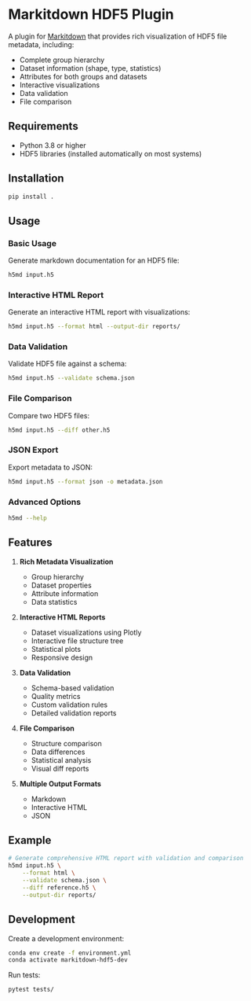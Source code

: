 # Markitdown HDF5 Plugin

A plugin for [Markitdown](https://github.com/microsoft/markitdown/) that provides rich visualization of HDF5 file metadata, including:
- Complete group hierarchy
- Dataset information (shape, type, statistics)
- Attributes for both groups and datasets
- Interactive visualizations
- Data validation
- File comparison

## Requirements

- Python 3.8 or higher
- HDF5 libraries (installed automatically on most systems)

## Installation

```bash
pip install .
```

## Usage

### Basic Usage

Generate markdown documentation for an HDF5 file:
```bash
h5md input.h5
```

### Interactive HTML Report

Generate an interactive HTML report with visualizations:
```bash
h5md input.h5 --format html --output-dir reports/
```

### Data Validation

Validate HDF5 file against a schema:
```bash
h5md input.h5 --validate schema.json
```

### File Comparison

Compare two HDF5 files:
```bash
h5md input.h5 --diff other.h5
```

### JSON Export

Export metadata to JSON:
```bash
h5md input.h5 --format json -o metadata.json
```

### Advanced Options

```bash
h5md --help
```

## Features

1. **Rich Metadata Visualization**
   - Group hierarchy
   - Dataset properties
   - Attribute information
   - Data statistics

2. **Interactive HTML Reports**
   - Dataset visualizations using Plotly
   - Interactive file structure tree
   - Statistical plots
   - Responsive design

3. **Data Validation**
   - Schema-based validation
   - Quality metrics
   - Custom validation rules
   - Detailed validation reports

4. **File Comparison**
   - Structure comparison
   - Data differences
   - Statistical analysis
   - Visual diff reports

5. **Multiple Output Formats**
   - Markdown
   - Interactive HTML
   - JSON

## Example

```bash
# Generate comprehensive HTML report with validation and comparison
h5md input.h5 \
    --format html \
    --validate schema.json \
    --diff reference.h5 \
    --output-dir reports/
```

## Development

Create a development environment:
```bash
conda env create -f environment.yml
conda activate markitdown-hdf5-dev
```

Run tests:
```bash
pytest tests/
